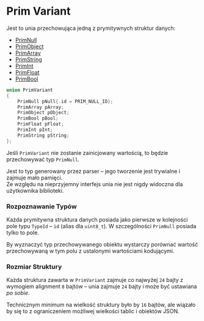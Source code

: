 # Prim Variant

Jest to unia przechowująca jedną z prymitywnych struktur danych:

- [PrimNull](./PrimNull.md)
- [PrimObject](./PrimObject.md)
- [PrimArray](./PrimArray.md)
- [PrimString](./PrimString.md)
- [PrimInt](./PrimInt)
- [PrimFloat](./PrimFloat.md)
- [PrimBool](./PrimBool.md)

```cpp
union PrimVariant  
{  
    PrimNull pNull{.id = PRIM_NULL_ID};  
    PrimArray pArray;  
    PrimObject pObject;  
    PrimBool pBool;  
    PrimFloat pFloat;  
    PrimInt pInt;  
    PrimString pString;  
};
```

Jeśli `PrimVariant` nie zostanie zainicjowany wartością, to będzie przechowywać typ `PrimNull`.

Jest to typ generowany przez parser – jego tworzenie jest trywialne i zajmuje mało pamięci.  
Ze względu na nieprzyjemny interfejs unia nie jest nigdy widoczna dla użytkownika biblioteki.

### Rozpoznawanie Typów

Każda prymitywna struktura danych posiada jako pierwsze w kolejności pole typu `TypeId` – `id` (alias dla `uint8_t`). W szczególności `PrimNull` posiada tylko to pole.

By wyznaczyć typ przechowywanego obiektu wystarczy porównać wartość przechowywaną w tym polu z ustalonymi wartościami kodującymi.

### Rozmiar Struktury

Każda struktura zawarta w `PrimVariant` zajmuje co najwyżej `24` bajty z wymogiem alignment `8` bajtów – unia zajmuje `24` bajty i może być ustawiana *po sobie*.

Technicznym minimum na wielkość struktury było by `16` bajtów, ale wiązało by się to z ograniczeniem możliwej wielkości tablic i obiektów JSON.